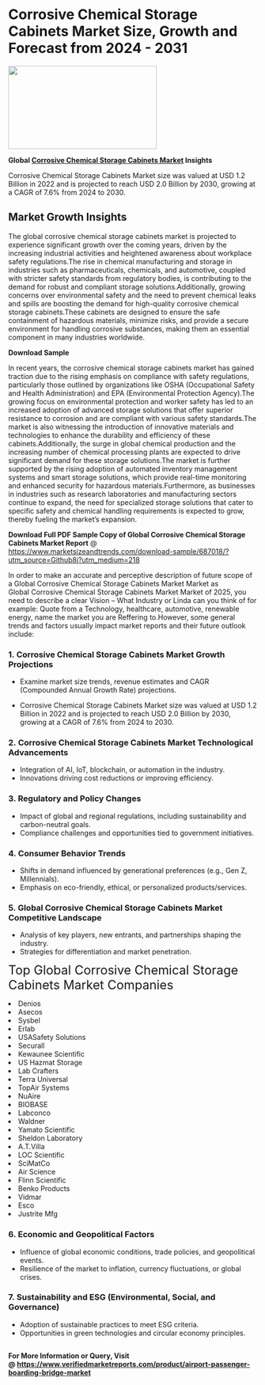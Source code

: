 <H1>Corrosive Chemical Storage Cabinets Market Size, Growth and Forecast from 2024 - 2031</H1><img class="aligncenter size-medium wp-image-584254" src="https://thirdeyenews.in/wp-content/uploads/2024/09/Global-Market-Research-300x168.jpeg" alt="" width="300" height="168" /><p><strong>Global&nbsp;<a href="https://www.marketsizeandtrends.com/download-sample/687018/?utm_source=Github8j?utm_medium=218">Corrosive Chemical Storage Cabinets Market</a> Insights</strong></p><p>Corrosive Chemical Storage Cabinets Market size was valued at USD 1.2 Billion in 2022 and is projected to reach USD 2.0 Billion by 2030, growing at a CAGR of 7.6% from 2024 to 2030.</p><p><h2>Market Growth Insights</h2> <p>The global corrosive chemical storage cabinets market is projected to experience significant growth over the coming years, driven by the increasing industrial activities and heightened awareness about workplace safety regulations.The rise in chemical manufacturing and storage in industries such as pharmaceuticals, chemicals, and automotive, coupled with stricter safety standards from regulatory bodies, is contributing to the demand for robust and compliant storage solutions.Additionally, growing concerns over environmental safety and the need to prevent chemical leaks and spills are boosting the demand for high-quality corrosive chemical storage cabinets.These cabinets are designed to ensure the safe containment of hazardous materials, minimize risks, and provide a secure environment for handling corrosive substances, making them an essential component in many industries worldwide.</p> <p><strong>Download Sample</strong></p> <p>In recent years, the corrosive chemical storage cabinets market has gained traction due to the rising emphasis on compliance with safety regulations, particularly those outlined by organizations like OSHA (Occupational Safety and Health Administration) and EPA (Environmental Protection Agency).The growing focus on environmental protection and worker safety has led to an increased adoption of advanced storage solutions that offer superior resistance to corrosion and are compliant with various safety standards.The market is also witnessing the introduction of innovative materials and technologies to enhance the durability and efficiency of these cabinets.Additionally, the surge in global chemical production and the increasing number of chemical processing plants are expected to drive significant demand for these storage solutions.The market is further supported by the rising adoption of automated inventory management systems and smart storage solutions, which provide real-time monitoring and enhanced security for hazardous materials.Furthermore, as businesses in industries such as research laboratories and manufacturing sectors continue to expand, the need for specialized storage solutions that cater to specific safety and chemical handling requirements is expected to grow, thereby fueling the market’s expansion.</p> <p><span class=""><strong>Download Full PDF Sample Copy of Global Corrosive Chemical Storage Cabinets Market Report</strong> @ <a href="https://www.marketsizeandtrends.com/download-sample/687018/?utm_source=Github8j?utm_medium=218" target="_blank">https://www.marketsizeandtrends.com/download-sample/687018/?utm_source=Github8j?utm_medium=218</a></span></p><p>In order to make an accurate and perceptive description of future scope of a Global&nbsp;Corrosive Chemical Storage Cabinets Market Market as Global&nbsp;Corrosive Chemical Storage Cabinets Market Market of 2025, you need to describe a clear Vision &ndash; What Industry or Linda can you think of for example: Quote from a Technology, healthcare, automotive, renewable energy, name the market you are Reffering to.However, some general trends and factors usually impact market reports and their future outlook include:</p><h3>1.&nbsp;<strong>Corrosive Chemical Storage Cabinets Market Growth Projections</strong></h3><ul><li>Examine market size trends, revenue estimates and CAGR (Compounded Annual Growth Rate) projections.</li><li><p>Corrosive Chemical Storage Cabinets Market size was valued at USD 1.2 Billion in 2022 and is projected to reach USD 2.0 Billion by 2030, growing at a CAGR of 7.6% from 2024 to 2030.</p></li></ul><h3>2.&nbsp;<strong>Corrosive Chemical Storage Cabinets Market Technological Advancements</strong></h3><ul><li>Integration of AI, IoT, blockchain, or automation in the industry.</li><li>Innovations driving cost reductions or improving efficiency.</li></ul><h3>3.&nbsp;<strong>Regulatory and Policy Changes</strong></h3><ul><li>Impact of global and regional regulations, including sustainability and carbon-neutral goals.</li><li>Compliance challenges and opportunities tied to government initiatives.</li></ul><h3>4.&nbsp;<strong>Consumer Behavior Trends</strong></h3><ul><li>Shifts in demand influenced by generational preferences (e.g., Gen Z, Millennials).</li><li>Emphasis on eco-friendly, ethical, or personalized products/services.</li></ul><h3>5.&nbsp;<strong>Global Corrosive Chemical Storage Cabinets Market Competitive Landscape</strong></h3><ul><li>Analysis of key players, new entrants, and partnerships shaping the industry.</li><li>Strategies for differentiation and market penetration.</li></ul><p data-pm-slice="1 1 []"><span style="color: inherit; font-family: inherit; font-size: 25px;">Top Global Corrosive Chemical Storage Cabinets Market Companies</span></p><div class="" data-test-id=""><p><li>Denios</li><li> Asecos</li><li> Sysbel</li><li> Erlab</li><li> USASafety Solutions</li><li> Securall</li><li> Kewaunee Scientific</li><li> US Hazmat Storage</li><li> Lab Crafters</li><li> Terra Universal</li><li> TopAir Systems</li><li> NuAire</li><li> BIOBASE</li><li> Labconco</li><li> Waldner</li><li> Yamato Scientific</li><li> Sheldon Laboratory</li><li> A.T.Villa</li><li> LOC Scientific</li><li> SciMatCo</li><li> Air Science</li><li> Flinn Scientific</li><li> Benko Products</li><li> Vidmar</li><li> Esco</li><li> Justrite Mfg</li></p></div><h3>6.&nbsp;<strong>Economic and Geopolitical Factors</strong></h3><ul><li>Influence of global economic conditions, trade policies, and geopolitical events.</li><li>Resilience of the market to inflation, currency fluctuations, or global crises.</li></ul><h3>7.&nbsp;<strong>Sustainability and ESG (Environmental, Social, and Governance)</strong></h3><ul><li>Adoption of sustainable practices to meet ESG criteria.</li><li>Opportunities in green technologies and circular economy principles.</li></ul><h2><strong style="font-size: 14px;">For More Information or Query, Visit @&nbsp;</strong><a style="background-color: #ffffff; font-size: 14px;" href="https://www.marketsizeandtrends.com/report/corrosive-chemical-storage-cabinets-market/" target="_blank">https://www.verifiedmarketreports.com/product/airport-passenger-boarding-bridge-market</a></h2>